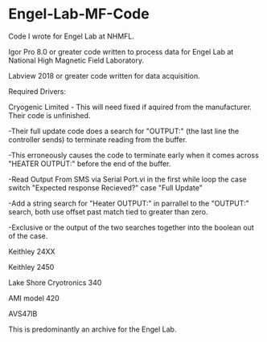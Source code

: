# Engel-Lab-MF-Code
Code I wrote for Engel Lab at NHMFL.

Igor Pro 8.0 or greater code written to process data for Engel Lab at National High Magnetic Field Laboratory.

Labview 2018 or greater code written for data acquisition.

Required Drivers: 

Cryogenic Limited - This will need fixed if aquired from the manufacturer.  Their code is unfinished.

-Their full update code does a search for "OUTPUT:" (the last line the controller sends) to terminate reading from the buffer.

-This erroneously causes the code to terminate early when it comes across "HEATER OUTPUT:" before the end of the buffer.

-Read Output From SMS via Serial Port.vi in the first while loop the case switch "Expected response Recieved?" case "Full Update"

-Add a string search for "Heater OUTPUT:" in parrallel to the "OUTPUT:" search, both use offset past match tied to greater than zero.

-Exclusive or the output of the two searches together into the boolean out of the case.

Keithley 24XX 

Keithley 2450 

Lake Shore Cryotronics 340 

AMI model 420 

AVS47IB

This is predominantly an archive for the Engel Lab.

